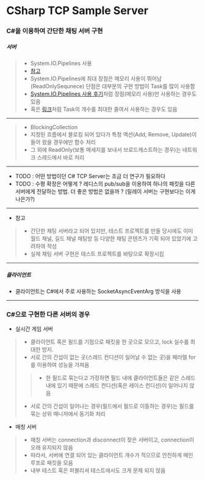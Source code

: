 # CSharp TCP Sample Server

### C#을 이용하여 간단한 채팅 서버 구현

##### 서버
>  * System.IO.Pipelines 사용
>  * [참고](https://devblogs.microsoft.com/dotnet/system-io-pipelines-high-performance-io-in-net/)
>  * System.IO.Pipelines에 최대 장점은 메모리 사용이 뛰어남(ReadOnlySequnece) 단점은 대부분의 구현 방법이 Task를 많이 사용함
>  * [System.IO.Pipelines 사용 후기](http://leafbird.github.io/devnote/2020/12/27/C-%EA%B3%A0%EC%84%B1%EB%8A%A5-%EC%84%9C%EB%B2%84-System-IO-Pipeline-%EB%8F%84%EC%9E%85-%ED%9B%84%EA%B8%B0/)처럼 장점(메모리 사용)만 사용하는 경우도 있음
>  * 혹은 [링크](https://github.com/davidfowl/TcpEcho/blob/master/src/Server/Program.cs)처럼 Task의 개수를 최대한 줄여서 사용하는 경우도 있음

---

> * BlockingCollection
> * 지정된 흐름에서 블로킹 되어 있다가 특정 액션(Add, Remove, Update)이 들어 왔을 경우에만 함수 처리
> * 그 외에 ReadOnly(보통 메세지를 보내서 브로드캐스트하는 경우)는 네트워크 스레드에서 바로 처리

---

* TODO : 어떤 방법이던 C# TCP Server는 조금 더 연구가 필요하다
* TODO : 수평 확장은 어떻게 ? 레디스의 pub/sub을 이용하여 하나의 패킷을 다른 서버에게 전달하는 방법. 더 좋은 방법은 없을까 ? (릴레이 서버는 구현보다는 이게 나은가?) 

---

* 참고 
> * 간단한 채팅 서버라고 되어 있지만, 테스트 프로젝트를 만들 당시에도 이미 월드 채널, 길드 채널 채팅방 등 다양한 채팅 콘텐츠가 기획 되어 있었기에 고려하여 작성
> * 실제 채팅 서버 구현은 테스트 프로젝트를 바탕으로 확장시킴

---

##### 클라이언트
 * 클라이언트는 C#에서 주로 사용하는 SocketAsyncEventArg 방식을 사용 

---

### C#으로 구현한 다른 서버의 경우

* 실시간 게임 서버
> * 클라이언트 혹은 필드를 기점으로 패킷을 한 곳으로 모으고, lock 실수를 최대한 방지.
> * 서로 간의 간섭이 없는 곳(스레드 컨디션이 일어날 수 없는 곳)을 페러렐 for를 이용하여 성능을 가져옴
>> * 한 필드로 묶는다고 가정하면 필드 내에 클라이언트들은 같은 스레드 내에 있기 때문에 스레드 컨디션(혹은 레이스 컨디션)이 일어나지 않음
> * 서로 간의 간섭이 일어나는 경우(필드에서 필드로 이동하는 경우)는 필드를 묶는 상위 매니저에서 동기화 처리

* 매칭 서버
> * 매칭 서버는 connection과 disconnect이 잦은 서버이고, connection이 오래 유지되지 않음
> * 따라서, 서버에 연결 되어 있는 클라이언트 개수가 적으므로 안전하게 메인 루프로 패킷을 모음
> * 내부 테스트 혹은 퍼블리셔 테스트에서도 크게 문제 되지 않음
